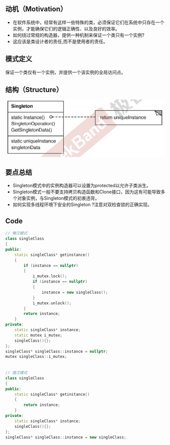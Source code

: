 ## 动机（Motivation）

* 在软件系统中，经常有这样一些特殊的类，必须保证它们在系统中只存在一个实例，才能确保它们的逻辑正确性、以及良好的效率。
* 如何绕过常规的构造器，提供一种机制来保证一个类只有一个实例?
* 这应该是类设计者的责任,而不是使用者的责任。

## 模式定义

保证一个类仅有一个实例，并提供一个该实例的全局访问点。

## 结构（Structure）

![img](../../image/Singleton.png)

## 要点总结

- Singleton模式中的实例构造器可以设置为protected以允许子类派生。
- Singleton模式一般不要支持拷贝构造函数和Clone接口，因为这有可能导致多个对象实例，与Singleton模式的初衷违背。
- 如何实现多线程环境下安全的Singleton ?注意对双检查锁的正确实现。

## Code

```C++
// 懒汉模式
class singleClass
{
public:
    static singleClass* getinstance()
    {
		if (instance == nullptr)
        {
            i_mutex.lock();
            if (instance == nullptr)
            {
				instance = new singleClass();
            }
            i_mutex.unlock();
        }
        return instance;
    }
private:
    static singleClass* instance;
    static mutex i_mutex;
    singleClass(){};
};
singleClass* singleClass::instance = nullptr;
mutex singleClass::i_mutex;


// 饿汉模式
class singleClass
{
public:
    static singleClass* getinstance()
    {
        return instance;
    }
private:
    static singleClass* instance;
    singleClass(){};
};
singleClass* singleClass::instance = new singleClass;







```
